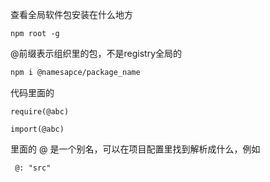 查看全局软件包安装在什么地方

```shell
npm root -g
```

@前缀表示组织里的包，不是registry全局的
```bash
npm i @namesapce/package_name
```

代码里面的
```
require(@abc)

import(@abc)
```

里面的 @ 是一个别名，可以在项目配置里找到解析成什么，例如
```
 @: "src"
```
